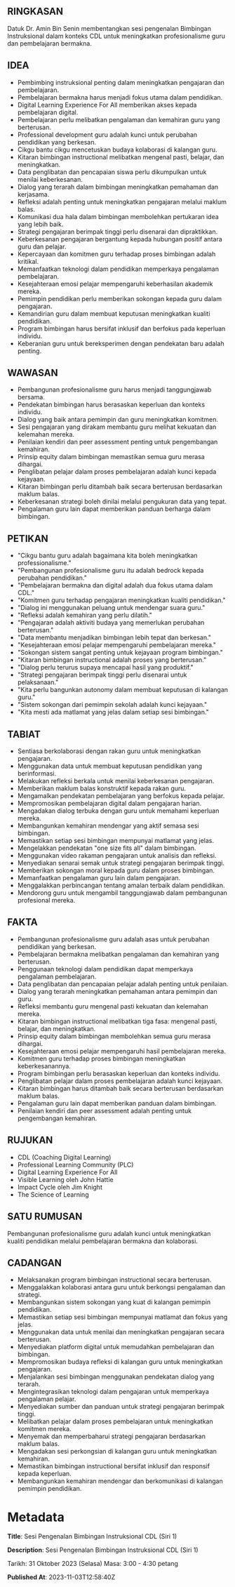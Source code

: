 ## RINGKASAN
Datuk Dr. Amin Bin Senin membentangkan sesi pengenalan Bimbingan Instruksional dalam konteks CDL untuk meningkatkan profesionalisme guru dan pembelajaran bermakna.

## IDEA
- Pembimbing instruksional penting dalam meningkatkan pengajaran dan pembelajaran.
- Pembelajaran bermakna harus menjadi fokus utama dalam pendidikan.
- Digital Learning Experience For All memberikan akses kepada pembelajaran digital.
- Pembelajaran perlu melibatkan pengalaman dan kemahiran guru yang berterusan.
- Professional development guru adalah kunci untuk perubahan pendidikan yang berkesan.
- Cikgu bantu cikgu mencetuskan budaya kolaborasi di kalangan guru.
- Kitaran bimbingan instructional melibatkan mengenal pasti, belajar, dan meningkatkan.
- Data penglibatan dan pencapaian siswa perlu dikumpulkan untuk menilai keberkesanan.
- Dialog yang terarah dalam bimbingan meningkatkan pemahaman dan kerjasama.
- Refleksi adalah penting untuk meningkatkan pengajaran melalui maklum balas.
- Komunikasi dua hala dalam bimbingan membolehkan pertukaran idea yang lebih baik.
- Strategi pengajaran berimpak tinggi perlu disenarai dan dipraktikkan.
- Keberkesanan pengajaran bergantung kepada hubungan positif antara guru dan pelajar.
- Kepercayaan dan komitmen guru terhadap proses bimbingan adalah kritikal.
- Memanfaatkan teknologi dalam pendidikan memperkaya pengalaman pembelajaran.
- Kesejahteraan emosi pelajar mempengaruhi keberhasilan akademik mereka.
- Pemimpin pendidikan perlu memberikan sokongan kepada guru dalam pengajaran.
- Kemandirian guru dalam membuat keputusan meningkatkan kualiti pendidikan.
- Program bimbingan harus bersifat inklusif dan berfokus pada keperluan individu.
- Keberanian guru untuk bereksperimen dengan pendekatan baru adalah penting.

## WAWASAN
- Pembangunan profesionalisme guru harus menjadi tanggungjawab bersama.
- Pendekatan bimbingan harus berasaskan keperluan dan konteks individu.
- Dialog yang baik antara pemimpin dan guru meningkatkan komitmen.
- Sesi pengajaran yang dirakam membantu guru melihat kekuatan dan kelemahan mereka.
- Penilaian kendiri dan peer assessment penting untuk pengembangan kemahiran.
- Prinsip equity dalam bimbingan memastikan semua guru merasa dihargai.
- Penglibatan pelajar dalam proses pembelajaran adalah kunci kepada kejayaan.
- Kitaran bimbingan perlu ditambah baik secara berterusan berdasarkan maklum balas.
- Keberkesanan strategi boleh dinilai melalui pengukuran data yang tepat.
- Pengalaman guru lain dapat memberikan panduan berharga dalam bimbingan.

## PETIKAN
- "Cikgu bantu guru adalah bagaimana kita boleh meningkatkan professionalisme."
- "Pembangunan profesionalisme guru itu adalah bedrock kepada perubahan pendidikan."
- "Pembelajaran bermakna dan digital adalah dua fokus utama dalam CDL."
- "Komitmen guru terhadap pengajaran meningkatkan kualiti pendidikan."
- "Dialog ini menggunakan peluang untuk mendengar suara guru."
- "Refleksi adalah kemahiran yang perlu dilatih."
- "Pengajaran adalah aktiviti budaya yang memerlukan perubahan berterusan."
- "Data membantu menjadikan bimbingan lebih tepat dan berkesan."
- "Kesejahteraan emosi pelajar mempengaruhi pembelajaran mereka."
- "Sokongan sistem sangat penting untuk kejayaan program bimbingan."
- "Kitaran bimbingan instructional adalah proses yang berterusan."
- "Dialog perlu terurus supaya mencapai hasil yang produktif."
- "Strategi pengajaran berimpak tinggi perlu disenarai untuk pelaksanaan."
- "Kita perlu bangunkan autonomy dalam membuat keputusan di kalangan guru."
- "Sistem sokongan dari pemimpin sekolah adalah kunci kejayaan."
- "Kita mesti ada matlamat yang jelas dalam setiap sesi bimbingan."

## TABIAT
- Sentiasa berkolaborasi dengan rakan guru untuk meningkatkan pengajaran.
- Menggunakan data untuk membuat keputusan pendidikan yang berinformasi.
- Melakukan refleksi berkala untuk menilai keberkesanan pengajaran.
- Memberikan maklum balas konstruktif kepada rakan guru.
- Mengamalkan pendekatan pembelajaran yang berfokus kepada pelajar.
- Mempromosikan pembelajaran digital dalam pengajaran harian.
- Mengadakan dialog terbuka dengan guru untuk memahami keperluan mereka.
- Membangunkan kemahiran mendengar yang aktif semasa sesi bimbingan.
- Memastikan setiap sesi bimbingan mempunyai matlamat yang jelas.
- Mengelakkan pendekatan "one size fits all" dalam bimbingan.
- Menggunakan video rakaman pengajaran untuk analisis dan refleksi.
- Menyediakan senarai semak untuk strategi pengajaran berimpak tinggi.
- Memberikan sokongan moral kepada guru dalam proses bimbingan.
- Memanfaatkan pengalaman guru lain dalam pengajaran.
- Menggalakkan perbincangan tentang amalan terbaik dalam pendidikan.
- Mendorong guru untuk mengambil tanggungjawab dalam pembangunan profesional mereka.

## FAKTA
- Pembangunan profesionalisme guru adalah asas untuk perubahan pendidikan yang berkesan.
- Pembelajaran bermakna melibatkan pengalaman dan kemahiran yang berterusan.
- Penggunaan teknologi dalam pendidikan dapat memperkaya pengalaman pembelajaran.
- Data penglibatan dan pencapaian pelajar adalah penting untuk penilaian.
- Dialog yang terarah meningkatkan pemahaman antara pemimpin dan guru.
- Refleksi membantu guru mengenal pasti kekuatan dan kelemahan mereka.
- Kitaran bimbingan instructional melibatkan tiga fasa: mengenal pasti, belajar, dan meningkatkan.
- Prinsip equity dalam bimbingan membolehkan semua guru merasa dihargai.
- Kesejahteraan emosi pelajar mempengaruhi hasil pembelajaran mereka.
- Komitmen guru terhadap proses bimbingan meningkatkan keberkesanannya.
- Program bimbingan perlu berasaskan keperluan dan konteks individu.
- Penglibatan pelajar dalam proses pembelajaran adalah kunci kejayaan.
- Kitaran bimbingan harus ditambah baik secara berterusan berdasarkan maklum balas.
- Pengalaman guru lain dapat memberikan panduan dalam bimbingan.
- Penilaian kendiri dan peer assessment adalah penting untuk pengembangan kemahiran.

## RUJUKAN
- CDL (Coaching Digital Learning)
- Professional Learning Community (PLC)
- Digital Learning Experience For All
- Visible Learning oleh John Hattie
- Impact Cycle oleh Jim Knight
- The Science of Learning

## SATU RUMUSAN
Pembangunan profesionalisme guru adalah kunci untuk meningkatkan kualiti pendidikan melalui pembelajaran bermakna dan kolaborasi. 

## CADANGAN
- Melaksanakan program bimbingan instructional secara berterusan.
- Menggalakkan kolaborasi antara guru untuk berkongsi pengalaman dan strategi.
- Membangunkan sistem sokongan yang kuat di kalangan pemimpin pendidikan.
- Memastikan setiap sesi bimbingan mempunyai matlamat dan fokus yang jelas.
- Menggunakan data untuk menilai dan meningkatkan pengajaran secara berterusan.
- Menyediakan platform digital untuk memudahkan pembelajaran dan bimbingan.
- Mempromosikan budaya refleksi di kalangan guru untuk meningkatkan pengajaran.
- Menjalankan sesi bimbingan menggunakan pendekatan dialog yang terarah.
- Mengintegrasikan teknologi dalam pengajaran untuk memperkaya pengalaman pelajar.
- Menyediakan sumber dan panduan untuk strategi pengajaran berimpak tinggi.
- Melibatkan pelajar dalam proses pembelajaran untuk meningkatkan komitmen mereka.
- Menyemak dan memperbaharui strategi pengajaran berdasarkan maklum balas.
- Mengadakan sesi perkongsian di kalangan guru untuk meningkatkan kemahiran.
- Memastikan bimbingan instructional bersifat inklusif dan responsif kepada keperluan.
- Membangunkan kemahiran mendengar dan berkomunikasi di kalangan pemimpin pendidikan.

# Metadata
**Title**: Sesi Pengenalan Bimbingan Instruksional CDL (Siri 1)

**Description**: Sesi Pengenalan Bimbingan Instruksional CDL (Siri 1)

Tarikh: 31 Oktober 2023 (Selasa)
Masa: 3:00 - 4:30 petang

**Published At**: 2023-11-03T12:58:40Z